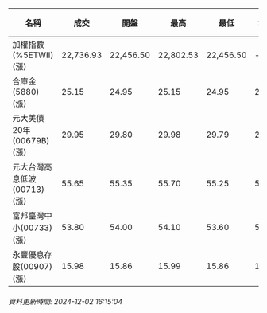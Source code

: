 | 名稱 | 成交 | 開盤 | 最高 | 最低 | 均價 | 成交金額(億) | 昨收 | 漲跌幅 | 漲跌 | 總量 | 昨量 | 振幅 |
| -------- | -------- | -------- | -------- |-------- | -------- | -------- |-------- |-------- |-------- | -------- | -------- |-------- |
|加權指數(%5ETWII) (漲)|22,736.93|22,456.50|22,802.53|22,456.50|-|3,113.14|22,262.50|2.13%|474.43|6,465,929|0|1.55%|
|合庫金(5880) (漲)|25.15|24.95|25.15|24.95|25.09|2.22|24.90|1.00%|0.25|8,849|15,332|0.80%|
|元大美債20年(00679B) (漲)|29.95|29.80|29.98|29.79|29.89|20.10|29.75|0.67%|0.20|67,262|49,014|0.64%|
|元大台灣高息低波(00713) (漲)|55.65|55.35|55.70|55.25|55.58|6.17|54.95|1.27%|0.70|11,107|10,603|0.82%|
|富邦臺灣中小(00733) (漲)|53.80|54.00|54.10|53.60|53.90|0.285|53.25|1.03%|0.55|528|988|0.94%|
|永豐優息存股(00907) (漲)|15.98|15.86|15.99|15.86|15.96|0.262|15.78|1.27%|0.20|1,639|1,384|0.82%|
###### 資料更新時間: 2024-12-02 16:15:04